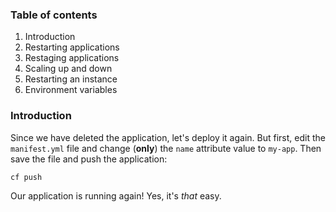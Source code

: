 ### Table of contents

1.	Introduction
2.	Restarting applications
3.	Restaging applications
4.	Scaling up and down
5.	Restarting an instance
6.	Environment variables

### Introduction

Since we have deleted the application, let's deploy it again. But first, edit the `manifest.yml` file and change (**only**) the `name` attribute value to `my-app`. Then save the file and push the application:

```sh
cf push
```

Our application is running again! Yes, it's *that* easy.
